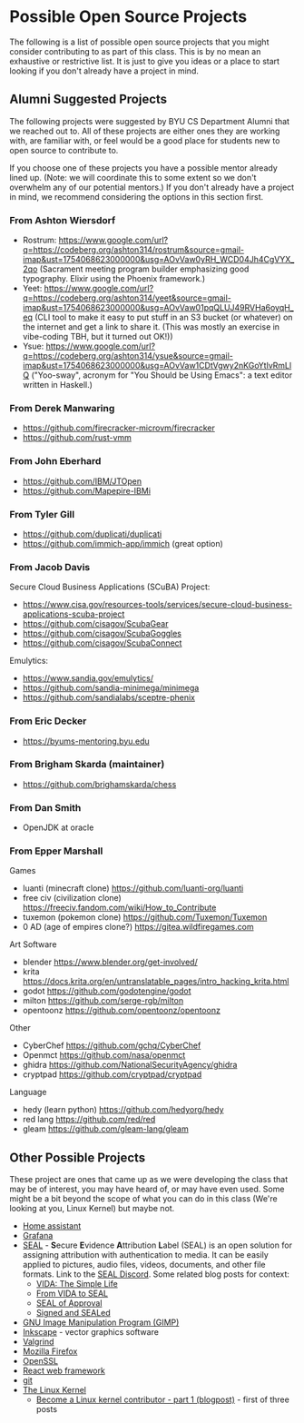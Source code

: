 # Possible Open Source Projects 
The following is a list of possible open source projects that you might consider contributing to as part of this class.  This is by no mean an exhaustive or restrictive list.  It is just to give you ideas or a place to start looking if you don't already have a project in mind.

## Alumni Suggested Projects
The following projects were suggested by BYU CS Department Alumni that we reached out to.  All of these projects are either ones they are working with, are familiar with, or feel would be a good place for students new to open source to contribute to.

If you choose one of these projects you have a possible mentor already lined up. (Note: we will coordinate this to some extent so we don't overwhelm any of our potential mentors.) If you don't already have a project in mind, we recommend considering the options in this section first.

### From Ashton Wiersdorf

* Rostrum: https://www.google.com/url?q=https://codeberg.org/ashton314/rostrum&source=gmail-imap&ust=1754068623000000&usg=AOvVaw0yRH_WCD04Jh4CgVYX_2qo (Sacrament meeting program builder emphasizing good typography.   Elixir using the Phoenix framework.)
* Yeet: https://www.google.com/url?q=https://codeberg.org/ashton314/yeet&source=gmail-imap&ust=1754068623000000&usg=AOvVaw01pqQLUJ49RVHa6oyqH_eq (CLI tool to make it easy to put stuff in an S3 bucket (or whatever) on the internet and get a link to share it. (This was   mostly an exercise in vibe-coding TBH, but it turned out OK!))
* Ysue: https://www.google.com/url?q=https://codeberg.org/ashton314/ysue&source=gmail-imap&ust=1754068623000000&usg=AOvVaw1CDtVgwy2nKGoYtlvRmLlQ ("Yoo-sway", acronym for "You Should be Using Emacs": a text   editor written in Haskell.)

### From Derek Manwaring

* https://github.com/firecracker-microvm/firecracker
* https://github.com/rust-vmm


### From John Eberhard

* https://github.com/IBM/JTOpen
* https://github.com/Mapepire-IBMi


### From Tyler Gill

* https://github.com/duplicati/duplicati
* https://github.com/immich-app/immich (great option)

### From Jacob Davis

Secure Cloud Business Applications (SCuBA) Project: 

* https://www.cisa.gov/resources-tools/services/secure-cloud-business-applications-scuba-project
* https://github.com/cisagov/ScubaGear
* https://github.com/cisagov/ScubaGoggles
* https://github.com/cisagov/ScubaConnect

Emulytics: 

* https://www.sandia.gov/emulytics/
* https://github.com/sandia-minimega/minimega
* https://github.com/sandialabs/sceptre-phenix

### From Eric Decker

* https://byums-mentoring.byu.edu

### From Brigham Skarda (maintainer)

* https://github.com/brighamskarda/chess

### From Dan Smith

* OpenJDK at oracle

### From Epper Marshall

Games

* luanti (minecraft clone) https://github.com/luanti-org/luanti
* free civ (civilization clone) https://freeciv.fandom.com/wiki/How_to_Contribute
* tuxemon (pokemon clone) https://github.com/Tuxemon/Tuxemon
* 0 AD (age of empires clone?) https://gitea.wildfiregames.com

Art Software

* blender https://www.blender.org/get-involved/
* krita https://docs.krita.org/en/untranslatable_pages/intro_hacking_krita.html
* godot https://github.com/godotengine/godot
* milton https://github.com/serge-rgb/milton
* opentoonz https://github.com/opentoonz/opentoonz

Other

* CyberChef https://github.com/gchq/CyberChef
* Openmct https://github.com/nasa/openmct
* ghidra https://github.com/NationalSecurityAgency/ghidra
* cryptpad https://github.com/cryptpad/cryptpad

Language

* hedy (learn python) https://github.com/hedyorg/hedy
* red lang https://github.com/red/red
* gleam https://github.com/gleam-lang/gleam


## Other Possible Projects
These project are ones that came up as we were developing the class that may be of interest, you may have heard of, or may have even used.  Some might be a bit beyond the scope of what you can do in this class (We're looking at you, Linux Kernel) but maybe not.

* [Home assistant](https://www.home-assistant.io/integrations/)
* [Grafana](https://grafana.com/docs/grafana/latest/developers/contribute/)
* [SEAL](https://signmydata.com/?about) - **S**ecure **E**vidence **A**ttribution **L**abel (SEAL) is an open solution for assigning attribution with authentication to media. It can be easily applied to pictures, audio files, videos, documents, and other file formats. Link to the [SEAL Discord](https://discord.gg/qWt4krtTPD). Some related blog posts for context:
  * [VIDA: The Simple Life](https://www.hackerfactor.com/blog/index.php?/archives/1028-VIDA-The-Simple-Life.html)
  * [From VIDA to SEAL](https://www.hackerfactor.com/blog/index.php?/archives/1044-From-VIDA-to-SEAL.html)
  * [SEAL of Approval](https://www.hackerfactor.com/blog/index.php?/archives/1049-SEAL-of-Approval.html)
  * [Signed and SEALed](https://www.hackerfactor.com/blog/index.php?/archives/1050-Signed-and-SEALed.html)
* [GNU Image Manipulation Program (GIMP)](https://www.gimp.org/)
* [Inkscape](https://inkscape.org/) - vector graphics software
* [Valgrind](https://valgrind.org/)
* [Mozilla Firefox](https://mozilla.org)
* [OpenSSL](https://github.com/openssl/openssl)
* [React web framework](https://react.dev/)
* [git](https://git-scm.com/)
* [The Linux Kernel](https://github.com/torvalds/linux)
  * [Become a Linux kernel contributor - part 1 (blogpost)](https://hackerbikepacker.com/kernel-contributor-1) - first of three posts

